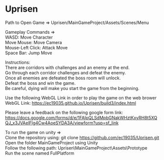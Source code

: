 # Uprisen

Path to Open Game => Uprisen/MainGameProject/Assets/Scenes/Menu

Gameplay Commands => <br />
WASD: Move Character <br />
Move Mouse: Move Camera <br />
Mouse-Left Click: Attack Move <br />
Space Bar: Jump Move <br />

Instructions: <br />
There are corridors with challenges and an enemy at the end. <br />
Go through each corridor challenges and defeat the enemy. <br />
Once all enemies are defeated the boss room will unlock. <br />
Defeat the boss and win the game. <br />
Be careful, dying will make you start the game from the beginning. <br />

Use the following WebGL Link in order to play the game on the web brower <br />
WebGL Link:  https://ec19035.github.io/Uprisen/build3/index.html <br />

Please leave a feedback on the following google form link: <br />
https://docs.google.com/forms/d/e/1FAIpQLSdMpbGNakWHztKxyRH8t5XQQJ_x3JVAelFlg4Cw4AoeSYDA3A/viewform?usp=sf_link <br />

To run the game on unity => <br />
	Clone the repository using: 	git clone https://github.com/ec19035/Uprisen.git <br />
	Open the folder MainGameProject using Unity <br />
	Follow the following path:	Uprisen\MainGameProject\Assets\Prototype <br />
	Run the scene named FullPlatform <br />
